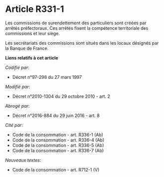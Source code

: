 # Article R331-1

Les commissions de surendettement des particuliers sont créées par arrêtés préfectoraux. Ces arrêtés fixent la compétence
territoriale des commissions et leur siège. 

Les secrétariats des commissions sont situés dans les locaux désignés par la Banque de France.

**Liens relatifs à cet article**

_Codifié par_:

  - Décret n°97-298 du 27 mars 1997

_Modifié par_:

  - Décret n°2010-1304 du 29 octobre 2010 - art. 2

_Abrogé par_:

  - Décret n°2016-884 du 29 juin 2016 - art. 8

_Cité par_:

  - Code de la consommation - art. R336-1 (Ab)
  - Code de la consommation - art. R336-4 (Ab)
  - Code de la consommation - art. R336-5 (Ab)
  - Code de la consommation - art. R336-7 (Ab)

_Nouveaux textes_:

  - Code de la consommation - art. R712-1 (V)
